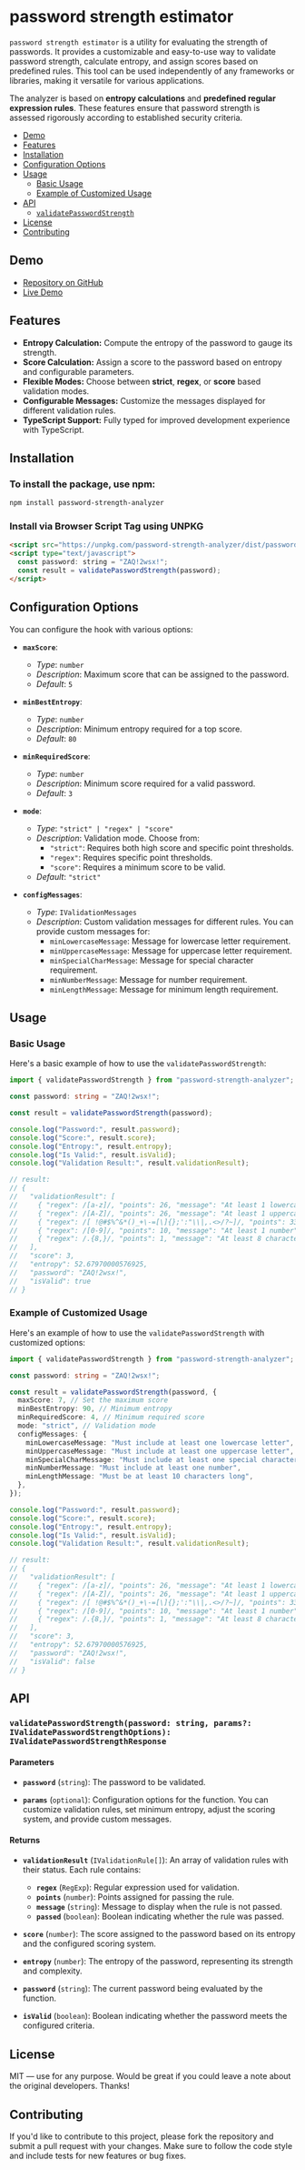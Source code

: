 # password strength estimator
`password strength estimator` is a utility for evaluating the strength of passwords. It provides a customizable and easy-to-use way to validate password strength, calculate entropy, and assign scores based on predefined rules. This tool can be used independently of any frameworks or libraries, making it versatile for various applications.

The analyzer is based on **entropy calculations** and **predefined regular expression rules**. These features ensure that password strength is assessed rigorously according to established security criteria.

- [Demo](#demo)
- [Features](#features)
- [Installation](#installation)
- [Configuration Options](#configuration-options)
- [Usage](#usage)
  - [Basic Usage](#basic-usage)
  - [Example of Customized Usage](#example-of-customized-usage)
- [API](#api)
  - [`validatePasswordStrength`](#validatepasswordstrengthpassword-string-params-ivalidatepasswordstrengthoptions-ivalidatepasswordstrengthresponse)
- [License](#license)
- [Contributing](#contributing)

## Demo

- [Repository on GitHub](https://github.com/rozhkoy/demo-password-strength-analyzer)
- [Live Demo](https://demo-password-strength-analyzer.vercel.app/)

## Features

- **Entropy Calculation:** Compute the entropy of the password to gauge its strength.
- **Score Calculation:** Assign a score to the password based on entropy and configurable parameters.
- **Flexible Modes:** Choose between **strict**, **regex**, or **score** based validation modes.
- **Configurable Messages:** Customize the messages displayed for different validation rules.
- **TypeScript Support:** Fully typed for improved development experience with TypeScript.

## Installation

### To install the package, use npm:

```bash
npm install password-strength-analyzer
```

### Install via Browser Script Tag using UNPKG

```html
<script src="https://unpkg.com/password-strength-analyzer/dist/password-strength-analyzer.umd.js"></script>
<script type="text/javascript">
  const password: string = "ZAQ!2wsx!";
  const result = validatePasswordStrength(password);
</script>
```

## Configuration Options

You can configure the hook with various options:

- **`maxScore`**:

  - _Type_: `number`
  - _Description_: Maximum score that can be assigned to the password.
  - _Default_: `5`

- **`minBestEntropy`**:

  - _Type_: `number`
  - _Description_: Minimum entropy required for a top score.
  - _Default_: `80`

- **`minRequiredScore`**:

  - _Type_: `number`
  - _Description_: Minimum score required for a valid password.
  - _Default_: `3`

- **`mode`**:

  - _Type_: `"strict" | "regex" | "score"`
  - _Description_: Validation mode. Choose from:
    - `"strict"`: Requires both high score and specific point thresholds.
    - `"regex"`: Requires specific point thresholds.
    - `"score"`: Requires a minimum score to be valid.
  - _Default_: `"strict"`

- **`configMessages`**:
  - _Type_: `IValidationMessages`
  - _Description_: Custom validation messages for different rules. You can provide custom messages for:
    - `minLowercaseMessage`: Message for lowercase letter requirement.
    - `minUppercaseMessage`: Message for uppercase letter requirement.
    - `minSpecialCharMessage`: Message for special character requirement.
    - `minNumberMessage`: Message for number requirement.
    - `minLengthMessage`: Message for minimum length requirement.

## Usage

### Basic Usage

Here's a basic example of how to use the `validatePasswordStrength`:

```typescript
import { validatePasswordStrength } from "password-strength-analyzer";

const password: string = "ZAQ!2wsx!";

const result = validatePasswordStrength(password);

console.log("Password:", result.password);
console.log("Score:", result.score);
console.log("Entropy:", result.entropy);
console.log("Is Valid:", result.isValid);
console.log("Validation Result:", result.validationResult);

// result:
// {
//   "validationResult": [
//     { "regex": /[a-z]/, "points": 26, "message": "At least 1 lowercase letter", "passed": true },
//     { "regex": /[A-Z]/, "points": 26, "message": "At least 1 uppercase letter", "passed": true },
//     { "regex": /[ !@#$%^&*()_+\-=[\]{};':"\\|,.<>/?~]/, "points": 33, "message": "At least 1 special character", "passed": true },
//     { "regex": /[0-9]/, "points": 10, "message": "At least 1 number", "passed": true },
//     { "regex": /.{8,}/, "points": 1, "message": "At least 8 characters long", "passed": true }
//   ],
//   "score": 3,
//   "entropy": 52.67970000576925,
//   "password": "ZAQ!2wsx!",
//   "isValid": true
// }
```

### Example of Customized Usage

Here's an example of how to use the `validatePasswordStrength` with customized options:

```typescript
import { validatePasswordStrength } from "password-strength-analyzer";

const password: string = "ZAQ!2wsx!";

const result = validatePasswordStrength(password, {
  maxScore: 7, // Set the maximum score
  minBestEntropy: 90, // Minimum entropy
  minRequiredScore: 4, // Minimum required score
  mode: "strict", // Validation mode
  configMessages: {
    minLowercaseMessage: "Must include at least one lowercase letter",
    minUppercaseMessage: "Must include at least one uppercase letter",
    minSpecialCharMessage: "Must include at least one special character",
    minNumberMessage: "Must include at least one number",
    minLengthMessage: "Must be at least 10 characters long",
  },
});

console.log("Password:", result.password);
console.log("Score:", result.score);
console.log("Entropy:", result.entropy);
console.log("Is Valid:", result.isValid);
console.log("Validation Result:", result.validationResult);

// result:
// {
//   "validationResult": [
//     { "regex": /[a-z]/, "points": 26, "message": "At least 1 lowercase letter", "passed": true },
//     { "regex": /[A-Z]/, "points": 26, "message": "At least 1 uppercase letter", "passed": true },
//     { "regex": /[ !@#$%^&*()_+\-=[\]{};':"\\|,.<>/?~]/, "points": 33, "message": "At least 1 special character", "passed": true },
//     { "regex": /[0-9]/, "points": 10, "message": "At least 1 number", "passed": true },
//     { "regex": /.{8,}/, "points": 1, "message": "At least 8 characters long", "passed": true }
//   ],
//   "score": 3,
//   "entropy": 52.67970000576925,
//   "password": "ZAQ!2wsx!",
//   "isValid": false
// }
```

## API

### `validatePasswordStrength(password: string, params?: IValidatePasswordStrengthOptions): IValidatePasswordStrengthResponse`

#### Parameters

- **`password`** (`string`): The password to be validated.

- **`params`** (`optional`): Configuration options for the function. You can customize validation rules, set minimum entropy, adjust the scoring system, and provide custom messages.

#### Returns

- **`validationResult`** (`IValidationRule[]`): An array of validation rules with their status. Each rule contains:

  - **`regex`** (`RegExp`): Regular expression used for validation.
  - **`points`** (`number`): Points assigned for passing the rule.
  - **`message`** (`string`): Message to display when the rule is not passed.
  - **`passed`** (`boolean`): Boolean indicating whether the rule was passed.

- **`score`** (`number`): The score assigned to the password based on its entropy and the configured scoring system.

- **`entropy`** (`number`): The entropy of the password, representing its strength and complexity.

- **`password`** (`string`): The current password being evaluated by the function.

- **`isValid`** (`boolean`): Boolean indicating whether the password meets the configured criteria.

## License

MIT — use for any purpose. Would be great if you could leave a note about the original developers. Thanks!

## Contributing

If you'd like to contribute to this project, please fork the repository and submit a pull request with your changes. Make sure to follow the code style and include tests for new features or bug fixes.
